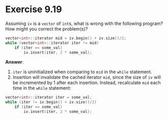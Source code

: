 # Exercise 9.19

Assuming `iv` is a `vector` of `int`s, what is wrong with the following program? How might you correct the problem(s)?

```cpp
vector<int>::iterator mid = iv.begin() + iv.size()/2;
while (vector<int>::iterator iter != mid)
    if (iter == some_val)
        iv.insert(iter, 2 * some_val);
```

**Answer**:

1. `iter` is uninitialized when comparing to `mid` in the `while` statement.
2. Insertion will invalidate the cached iterator `mid`, since the size of `iv` will be incremented by 1 after each insertion. Instead, recalculate `mid` each time in the `while` statement:

```cpp
vector<int>::iterator iter = some_val;
while (iter != iv.begin() + iv.size()/2)
    if (iter == some_val)
        iv.insert(iter, 2 * some_val);
```